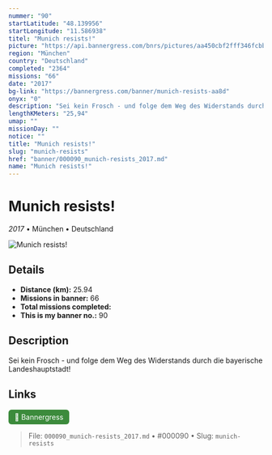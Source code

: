 ```yaml
---
nummer: "90"
startLatitude: "48.139956"
startLongitude: "11.586938"
titel: "Munich resists!"
picture: "https://api.bannergress.com/bnrs/pictures/aa450cbf2fff346fcbba9f846ff0b53f"
region: "München"
country: "Deutschland"
completed: "2364"
missions: "66"
date: "2017"
bg-link: "https://bannergress.com/banner/munich-resists-aa8d"
onyx: "0"
description: "Sei kein Frosch - und folge dem Weg des Widerstands durch die bayerische Landeshauptstadt!"
lengthKMeters: "25,94"
umap: ""
missionDay: ""
notice: ""
title: "Munich resists!"
slug: "munich-resists"
href: "banner/000090_munich-resists_2017.md"
name: "Munich resists!"
---
```

# Munich resists!

*2017* • München • Deutschland

![Munich resists!](https://api.bannergress.com/bnrs/pictures/aa450cbf2fff346fcbba9f846ff0b53f)



## Details
- **Distance (km):** 25.94
- **Missions in banner:** 66
- **Total missions completed:** 
- **This is my banner no.:** 90



## Description
Sei kein Frosch - und folge dem Weg des Widerstands durch die bayerische Landeshauptstadt!



## Links
<a href="https://bannergress.com/banner/munich-resists-aa8d" target="_blank" style="display:inline-block;margin-right:8px;padding:6px 12px;background:#3c8b3c;color:#fff;text-decoration:none;border-radius:6px;">🔗 Bannergress</a>



> File: `000090_munich-resists_2017.md` • #000090 • Slug: `munich-resists`
